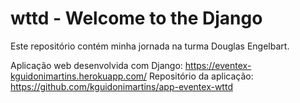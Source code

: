 # wttd - Welcome to the Django

Este repositório contém minha jornada na turma Douglas Engelbart.

Aplicação web desenvolvida com Django: https://eventex-kguidonimartins.herokuapp.com/
Repositório da aplicação: https://github.com/kguidonimartins/app-eventex-wttd
